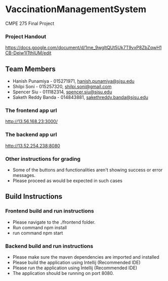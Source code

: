 # VaccinationManagementSystem
 CMPE 275 Final Project
 
 ### Project Handout
 https://docs.google.com/document/d/1me_9wgltQUt5Uk7T9vxP8ZbZqwH1CB-Deiw1ITthIUM/edit

## Team Members
- Hanish Punamiya - 015271971, hanish.punamiya@sjsu.edu
- Shilpi Soni - 015257320, shilpi.soni@gmail.com
- Spencer Siu - 011182314, spencer.siu@sjsu.edu
- Saketh Reddy Banda - 014843881, sakethreddy.banda@sjsu.edu

### The frontend app url
http://13.56.168.23:3000/

### The backend app url
http://13.52.254.238:8080

### Other instructions for grading
- Some of the buttons and functionalities aren't showing success or error messages.
- Please proceed as would be expected in such cases

## Build Instructions

### Frontend build and run instructions
- Please navigate to the ./frontend folder.
- Run command npm install
- run command npm start

### Backend build and run instructions
- Please make sure the maven dependencies are imported and installed
- Please build the application using Intellij (Recommended IDE)
- Please run the application using Intellij (Recommended IDE)
- The application should be running on port 8080.
